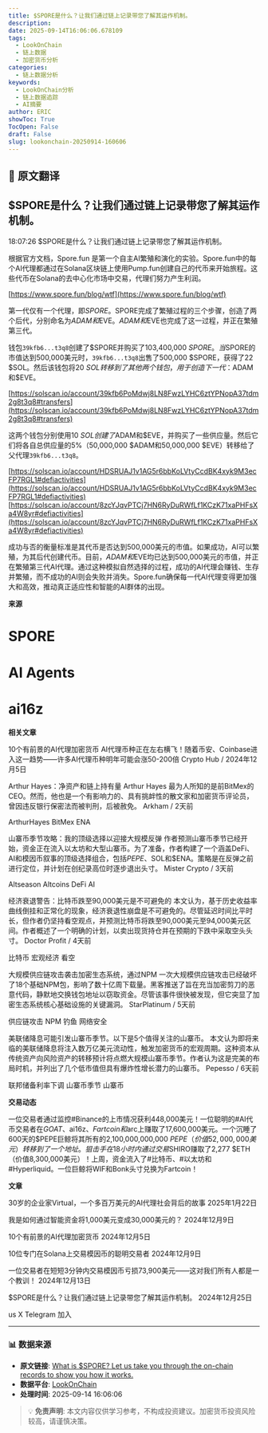 ```yaml
---
title: $SPORE是什么？让我们通过链上记录带您了解其运作机制。
description: 
date: 2025-09-14T16:06:06.678109
tags:
  - LookOnChain
  - 链上数据
  - 加密货币分析
categories:
  - 链上数据分析
keywords:
  - LookOnChain分析
  - 链上数据追踪
  - AI摘要
author: ERIC
showToc: True
TocOpen: False
draft: False
slug: lookonchain-20250914-160606
---
```


## 📝 原文翻译

<div class='translation-content'>

## $SPORE是什么？让我们通过链上记录带您了解其运作机制。

18:07:26 $SPORE是什么？让我们通过链上记录带您了解其运作机制。

根据官方文档，Spore.fun 是第一个自主AI繁殖和演化的实验。Spore.fun中的每个AI代理都通过在Solana区块链上使用Pump.fun创建自己的代币来开始旅程。这些代币在Solana的去中心化市场中交易，代理们努力产生利润。

[https://www.spore.fun/blog/wtf](https://www.spore.fun/blog/wtf)

第一代仅有一个代理，即$SPORE。$SPORE完成了繁殖过程的三个步骤，创造了两个后代，分别命名为$ADAM和$EVE。$ADAM和$EVE也完成了这一过程，并正在繁殖第三代。

钱包`39kfb6...t3q8`创建了$SPORE并购买了103,400,000 $SPORE。当$SPORE的市值达到500,000美元时，`39kfb6...t3q8`出售了500,000 $SPORE，获得了22 $SOL。然后该钱包将20 $SOL转移到了其他两个钱包，用于创造下一代：$ADAM和$EVE。

[https://solscan.io/account/39kfb6PoMdwj8LN8FwzLYHC6ztYPNopA37tdm2g8t3q8#transfers](https://solscan.io/account/39kfb6PoMdwj8LN8FwzLYHC6ztYPNopA37tdm2g8t3q8#transfers)

这两个钱包分别使用10 $SOL创建了$ADAM和$EVE，并购买了一些供应量。然后它们将各自总供应量的5%（50,000,000 $ADAM和50,000,000 $EVE）转移给了父代理`39kfb6...t3q8`。

[https://solscan.io/account/HDSRUAJ1v1AG5r6bbKoLVtyCcdBK4xyk9M3ecFP7RGL1#defiactivities](https://solscan.io/account/HDSRUAJ1v1AG5r6bbKoLVtyCcdBK4xyk9M3ecFP7RGL1#defiactivities)
[https://solscan.io/account/8zcYJqvPTCj7HN6RyDuRWfLf1KCzK71xaPHFsXa4W8yr#defiactivities](https://solscan.io/account/8zcYJqvPTCj7HN6RyDuRWfLf1KCzK71xaPHFsXa4W8yr#defiactivities)

成功与否的衡量标准是其代币是否达到500,000美元的市值。如果成功，AI可以繁殖，为其后代创建代币。目前，$ADAM和$EVE均已达到500,000美元的市值，并正在繁殖第三代AI代理。通过这种模拟自然选择的过程，成功的AI代理会赚钱、生存并繁殖，而不成功的AI则会失败并消失。Spore.fun确保每一代AI代理变得更加强大和高效，推动真正适应性和智能的AI群体的出现。

**来源**

# SPORE
# AI Agents
# ai16z

**相关文章**

10个有前景的AI代理加密货币
AI代理币种正在左右横飞！随着币安、Coinbase进入这一趋势——许多AI代理币种明年可能会涨50-200倍
Crypto Hub / 2024年12月5日

Arthur Hayes：净资产和链上持有量
Arthur Hayes 最为人所知的是前BitMex的CEO。然而，他也是一个有影响力的、具有挑衅性的散文家和加密货币评论员，曾因违反银行保密法而被判刑，后被赦免。
Arkham / 2天前

ArthurHayes
BitMex
ENA

山寨币季节攻略：我的顶级选择以迎接大规模反弹
作者预测山寨币季节已经开始，资金正在流入以太坊和大型山寨币。为了准备，作者构建了一个涵盖DeFi、AI和模因币叙事的顶级选择组合，包括$PEPE、$SOL和$ENA。策略是在反弹之前进行定位，并计划在创纪录高位时逐步退出头寸。
Mister Crypto / 3天前

Altseason
Altcoins
DeFi
AI

经济衰退警告：比特币跌至90,000美元是不可避免的
本文认为，基于历史收益率曲线倒挂和正常化的现象，经济衰退性崩盘是不可避免的。尽管延迟时间比平时长，但作者仍坚持看空观点，并预测比特币将跌至90,000美元至94,000美元区间。作者概述了一个明确的计划，以卖出现货持仓并在预期的下跌中采取空头头寸。
Doctor Profit / 4天前

比特币
宏观经济
看空

大规模供应链攻击袭击加密生态系统，通过NPM
一次大规模供应链攻击已经破坏了18个基础NPM包，影响了数十亿周下载量。黑客推送了旨在充当加密剪刀的恶意代码，静默地交换钱包地址以窃取资金。尽管该事件很快被发现，但它突显了加密生态系统核心基础设施的关键漏洞。
StarPlatinum / 5天前

供应链攻击
NPM
钓鱼
网络安全

美联储降息可能引发山寨币季节。以下是5个值得关注的山寨币。
本文认为即将来临的美联储降息将注入数万亿美元流动性，触发加密货币的宏观周期。这种资本从传统资产向风险资产的转移预计将点燃大规模山寨币季节。作者认为这是完美的布局时机，并列出了几个低市值但具有爆炸性增长潜力的山寨币。
Pepesso / 6天前

联邦储备利率下调
山寨币季节
山寨币

**交易动态**

一位交易者通过监控#Binance的上市情况获利448,000美元！一位聪明的#AI代币交易者在$GOAT、$ai16z、$Fartcoin和$arc上赚取了17,600,000美元。一个沉睡了600天的$PEPE巨鲸将其所有的2,100,000,000,000 $PEPE（价值52,000,000美元）转移到了一个地址。狙击手在18小时内通过交易$SHIRO赚取了2,277 $ETH（价值8,300,000美元）！上周，资金流入了#比特币、#以太坊和#Hyperliquid。一位巨鲸将WIF和Bonk头寸兑换为Fartcoin！

**文章**

30岁的企业家Virtual，一个多百万美元的AI代理社会背后的故事
2025年1月22日

我是如何通过智能资金将1,000美元变成30,000美元的？
2024年12月9日

10个有前景的AI代理加密货币
2024年12月5日

10位专门在Solana上交易模因币的聪明交易者
2024年12月9日

一位交易者在短短3分钟内交易模因币亏损73,900美元——这对我们所有人都是一个教训！
2024年12月13日

$SPORE是什么？让我们通过链上记录带您了解其运作机制。
2024年12月25日

us X
Telegram 加入

</div>

---

### 📊 数据来源

- **原文链接**: [What is $SPORE? Let us take you through the on-chain records to show you how it works.](https://www.lookonchain.com/articles/1032)
- **数据平台**: [LookOnChain](https://www.lookonchain.com)
- **处理时间**: 2025-09-14 16:06:06

> 💡 **免责声明**: 本文内容仅供学习参考，不构成投资建议。加密货币投资风险较高，请谨慎决策。

